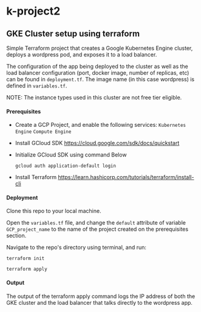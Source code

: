 # k-project2

GKE Cluster setup using terraform
------------

Simple Terraform project that creates a Google Kubernetes Engine cluster, deploys a wordpress pod, and exposes it to a load balancer.

The configuration of the app being deployed to the cluster as well as the load balancer configuration (port, docker image, number of replicas, etc) can be found in `deployment.tf`. The image name (in this case wordpress) is defined in `variables.tf`.

NOTE: The instance types used in this cluster are not free tier eligible.

#### Prerequisites

* Create a GCP Project, and enable the following services:
  `Kubernetes Engine`
  `Compute Engine`

* Install GCloud SDK
  https://cloud.google.com/sdk/docs/quickstart

* Initialize GCloud SDK using command Below

  `gcloud auth application-default login`

* Install Terraform
  https://learn.hashicorp.com/tutorials/terraform/install-cli

#### Deployment

Clone this repo to your local machine.

Open the `variables.tf` file, and change the `default` attribute of variable `GCP_project_name` to the name of the project created on the prerequisites section.

Navigate to the repo's directory using terminal, and run:

    terraform init

    terraform apply

#### Output

The output of the terraform apply command logs the IP address of both the GKE cluster and the load balancer that talks directly to the wordpress app.
